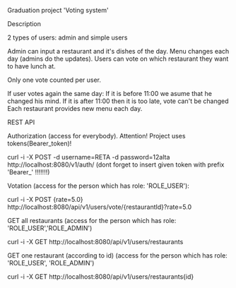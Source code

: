Graduation project 'Voting system'

Description

2 types of users: admin and simple users

Admin can input a restaurant and it's dishes of the day.
Menu changes each day (admins do the updates).
Users can vote on which restaurant they want to have lunch at.

Only one vote counted per user.

If user votes again the same day:
If it is before 11:00 we asume that he changed his mind.
If it is after 11:00 then it is too late, vote can't be changed
Each restaurant provides new menu each day.

REST API

Authorization (access for everybody). Attention! Project uses tokens(Bearer_token)! 

curl -i -X POST -d username=RETA -d password=12alta   http://localhost:8080/v1/auth/ (dont forget to insert given token with prefix 'Bearer_' !!!!!!!)

Votation (access for the person which has role: 'ROLE_USER'):

curl -i -X POST {rate=5.0}  http://localhost:8080/api/v1/users/vote/{restaurantId}?rate=5.0

GET all restaurants (access for the person which has role: 'ROLE_USER','ROLE_ADMIN')

curl -i -X GET http://localhost:8080/api/v1/users/restaurants

GET one restaurant (according to id) (access for the person which has role: 'ROLE_USER', 'ROLE_ADMIN')

curl -i -X GET http://localhost:8080/api/v1/users/restaurants{id}
